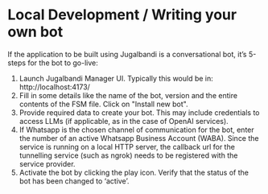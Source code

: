 # Local Development / Writing your own bot

If the application to be built using Jugalbandi is a conversational bot, it’s 5-steps for the bot to go-live:&#x20;

1. Launch Jugalbandi Manager UI. Typically this would be in: http://localhost:4173/
2. Fill in some details like the name of the bot, version and the entire contents of the FSM file. Click on "Install new bot".
3. Provide required data to create your bot. This may include credentials to access LLMs (if applicable, as in the case of OpenAI services).&#x20;
4. If Whatsapp is the chosen channel of communication for the bot, enter the number of an active Whatsapp Business Account (WABA). Since the service is running on a local HTTP server, the callback url for the tunnelling service (such as ngrok) needs to be registered with the service provider.&#x20;
5. Activate the bot by clicking the play icon. Verify that the status of the bot has been changed to ‘active’.&#x20;
